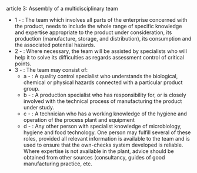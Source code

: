 article 3: Assembly of a multidisciplinary team

<ul>
			<li>1 - : The team which involves all parts of the enterprise concerned with the product, needs to include the whole range of specific knowledge and expertise appropriate to the product under consideration, its production (manufacture, storage, and distribution), its consumption and the associated potential hazards.<ul>
			</ul></li>			<li>2 - : Where necessary, the team will be assisted by specialists who will help it to solve its difficulties as regards assessment control of critical points.<ul>
			</ul></li>			<li>3 - : The team may consist of:<ul>
						<li>a - : A quality control specialist who understands the biological, chemical or physical hazards connected with a particular product group.<ul>
						</ul></li>						<li>b - : A production specialist who has responsibility for, or is closely involved with the technical process of manufacturing the product under study.<ul>
						</ul></li>						<li>c - : A technician who has a working knowledge of the hygiene and operation of the process plant and equipment<ul>
						</ul></li>						<li>d - : Any other person with specialist knowledge of microbiology, hygiene and food technology.
One person may fulfill several of these roles, provided all relevant information is available to the team and is used to ensure that the own-checks system developed is reliable. Where expertise is not available in the plant, advice should be obtained from other sources (consultancy, guides of good manufacturing practice, etc.<ul>
						</ul></li>			</ul></li></ul>